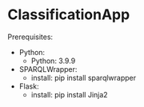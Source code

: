 # ClassificationApp

Prerequisites:
- Python:
  * Python: 3.9.9
- SPARQLWrapper: 
  * install: pip install sparqlwrapper
- Flask:
  * install: pip install Jinja2
